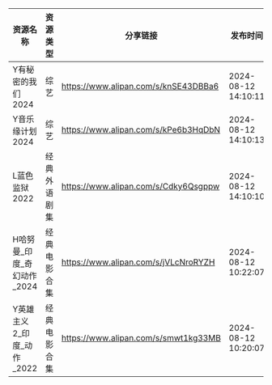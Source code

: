 | 资源名称              | 资源类型   | 分享链接                                 | 发布时间                |
| ----------------- | ------ | ------------------------------------ | ------------------- |
| Y有秘密的我们2024       | 综艺     | https://www.alipan.com/s/knSE43DBBa6 | 2024-08-12 14:10:11 |
| Y音乐缘计划2024        | 综艺     | https://www.alipan.com/s/kPe6b3HqDbN | 2024-08-12 14:10:13 |
| L蓝色监狱2022         | 经典外语剧集 | https://www.alipan.com/s/Cdky6Qsgppw | 2024-08-12 14:10:10 |
| H哈努曼_印度_奇幻动作_2024 | 经典电影合集 | https://www.alipan.com/s/jVLcNroRYZH | 2024-08-12 10:22:07 |
| Y英雄主义2_印度_动作_2022 | 经典电影合集 | https://www.alipan.com/s/smwt1kg33MB | 2024-08-12 10:20:07 |
